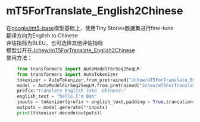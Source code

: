 # mT5ForTranslate_English2Chinese

在[google/mt5-base](https://huggingface.co/google/mt5-base)模型基础上，使用Tiny Stories数据集进行fine-tune  
翻译方向为English to Chinese  
评估指标为BLEU，也可选择其他评估指标  
模型公开在[Jchew/mT5ForTranslate_English2Chinese](https://huggingface.co/Jchew/mT5ForTranslate_English2Chinese)  
使用方法：
```Python
    from transformers import AutoModelForSeq2SeqLM
    from transformers import AutoTokenizer
    tokenizer = AutoTokenizer.from_pretrained("Jchew/mT5ForTranslate_English2Chinese")
    model = AutoModelForSeq2SeqLM.from_pretrained("Jchew/mT5ForTranslate_English2Chinese")
    prefix:"Translate English into  Chinese:"
    english_text = "hello,I'm Bob"
    inputs = tokenizer(prefix + english_text,padding = True,truncation=True)
    outputs = model.generate(**inputs)
    print(tokenizer.decode(outputs))
```
    
    
